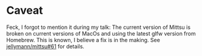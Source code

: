 # Caveat

Feck, I forgot to mention it during my talk: The current version of Mittsu is broken on current versions of MacOs and using the latest glfw version from Homebrew. This is known, I believe a fix is in the making. See [jellymann/mittsu#61](https://github.com/jellymann/mittsu/issues/61) for details.
